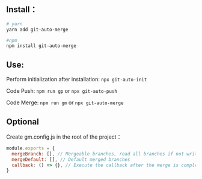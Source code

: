 ## Install：
```bash
# yarn
yarn add git-auto-merge

#npm
npm install git-auto-merge
```

## Use: 
Perform initialization after installation: `npx git-auto-init`

Code Push: `npm run gp` or `npx git-auto-push`

Code Merge: `npm run gm` or `npx git-auto-merge`

## Optional
Create gm.config.js in the root of the project：
```js
module.exports = {
  mergeBranch: [], // Mergeable branches, read all branches if not written by default
  mergeDefault: [], // Default merged branches
  callback: () => {}, // Execute the callback after the merge is complete
}
```
